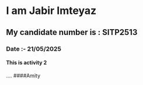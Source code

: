 # I am Jabir Imteyaz
## My candidate number is : SITP2513
### Date :- 21/05/2025
#### This is activity 2 
....
####Amity